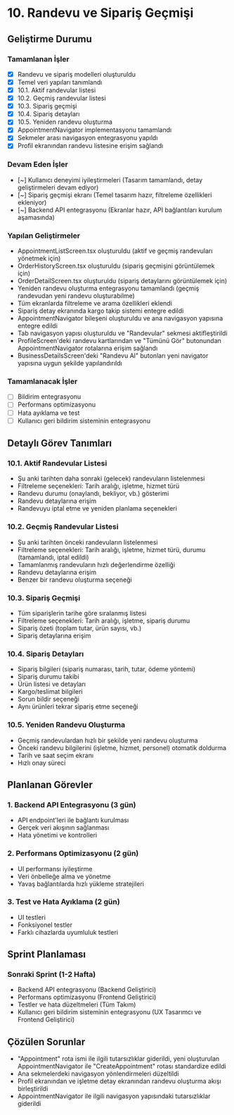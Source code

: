 # 10. Randevu ve Sipariş Geçmişi

## Geliştirme Durumu

### Tamamlanan İşler
- [x] Randevu ve sipariş modelleri oluşturuldu
- [x] Temel veri yapıları tanımlandı
- [x] 10.1. Aktif randevular listesi
- [x] 10.2. Geçmiş randevular listesi
- [x] 10.3. Sipariş geçmişi
- [x] 10.4. Sipariş detayları
- [x] 10.5. Yeniden randevu oluşturma
- [x] AppointmentNavigator implementasyonu tamamlandı
- [x] Sekmeler arası navigasyon entegrasyonu yapıldı
- [x] Profil ekranından randevu listesine erişim sağlandı

### Devam Eden İşler
- [~] Kullanıcı deneyimi iyileştirmeleri (Tasarım tamamlandı, detay geliştirmeleri devam ediyor)
- [~] Sipariş geçmişi ekranı (Temel tasarım hazır, filtreleme özellikleri ekleniyor)
- [~] Backend API entegrasyonu (Ekranlar hazır, API bağlantıları kurulum aşamasında)

### Yapılan Geliştirmeler
- AppointmentListScreen.tsx oluşturuldu (aktif ve geçmiş randevuları yönetmek için)
- OrderHistoryScreen.tsx oluşturuldu (sipariş geçmişini görüntülemek için)
- OrderDetailScreen.tsx oluşturuldu (sipariş detaylarını görüntülemek için)
- Yeniden randevu oluşturma entegrasyonu tamamlandı (geçmiş randevudan yeni randevu oluşturabilme)
- Tüm ekranlarda filtreleme ve arama özellikleri eklendi
- Sipariş detay ekranında kargo takip sistemi entegre edildi
- AppointmentNavigator bileşeni oluşturuldu ve ana navigasyon yapısına entegre edildi
- Tab navigasyon yapısı oluşturuldu ve "Randevular" sekmesi aktifleştirildi
- ProfileScreen'deki randevu kartlarından ve "Tümünü Gör" butonundan AppointmentNavigator rotalarına erişim sağlandı
- BusinessDetailsScreen'deki "Randevu Al" butonları yeni navigator yapısına uygun şekilde yapılandırıldı

### Tamamlanacak İşler
- [ ] Bildirim entegrasyonu
- [ ] Performans optimizasyonu
- [ ] Hata ayıklama ve test
- [ ] Kullanıcı geri bildirim sisteminin entegrasyonu

## Detaylı Görev Tanımları

### 10.1. Aktif Randevular Listesi
- Şu anki tarihten daha sonraki (gelecek) randevuların listelenmesi
- Filtreleme seçenekleri: Tarih aralığı, işletme, hizmet türü
- Randevu durumu (onaylandı, bekliyor, vb.) gösterimi
- Randevu detaylarına erişim
- Randevuyu iptal etme ve yeniden planlama seçenekleri

### 10.2. Geçmiş Randevular Listesi
- Şu anki tarihten önceki randevuların listelenmesi
- Filtreleme seçenekleri: Tarih aralığı, işletme, hizmet türü, durumu (tamamlandı, iptal edildi)
- Tamamlanmış randevuların hızlı değerlendirme özelliği
- Randevu detaylarına erişim
- Benzer bir randevu oluşturma seçeneği

### 10.3. Sipariş Geçmişi
- Tüm siparişlerin tarihe göre sıralanmış listesi
- Filtreleme seçenekleri: Tarih aralığı, işletme, sipariş durumu
- Sipariş özeti (toplam tutar, ürün sayısı, vb.)
- Sipariş detaylarına erişim

### 10.4. Sipariş Detayları
- Sipariş bilgileri (sipariş numarası, tarih, tutar, ödeme yöntemi)
- Sipariş durumu takibi
- Ürün listesi ve detayları
- Kargo/teslimat bilgileri
- Sorun bildir seçeneği
- Aynı ürünleri tekrar sipariş etme seçeneği

### 10.5. Yeniden Randevu Oluşturma
- Geçmiş randevulardan hızlı bir şekilde yeni randevu oluşturma
- Önceki randevu bilgilerini (işletme, hizmet, personel) otomatik doldurma
- Tarih ve saat seçim ekranı
- Hızlı onay süreci

## Planlanan Görevler

### 1. Backend API Entegrasyonu (3 gün)
- API endpoint'leri ile bağlantı kurulması
- Gerçek veri akışının sağlanması
- Hata yönetimi ve kontrolleri

### 2. Performans Optimizasyonu (2 gün)
- UI performansı iyileştirme
- Veri önbelleğe alma ve yönetme
- Yavaş bağlantılarda hızlı yükleme stratejileri

### 3. Test ve Hata Ayıklama (2 gün)
- UI testleri
- Fonksiyonel testler
- Farklı cihazlarda uyumluluk testleri

## Sprint Planlaması

### Sonraki Sprint (1-2 Hafta)
- Backend API entegrasyonu (Backend Geliştirici)
- Performans optimizasyonu (Frontend Geliştirici)
- Testler ve hata düzeltmeleri (Tüm Takım)
- Kullanıcı geri bildirim sisteminin entegrasyonu (UX Tasarımcı ve Frontend Geliştirici)

## Çözülen Sorunlar
- "Appointment" rota ismi ile ilgili tutarsızlıklar giderildi, yeni oluşturulan AppointmentNavigator ile "CreateAppointment" rotası standardize edildi
- Ana sekmelerdeki navigasyon yönlendirmeleri düzeltildi
- Profil ekranından ve işletme detay ekranından randevu oluşturma akışı birleştirildi
- AppointmentNavigator ile ilgili navigasyon yapısındaki tutarsızlıklar giderildi 